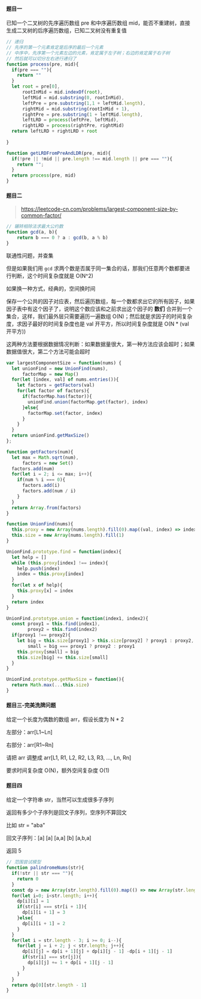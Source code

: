 #### 题目一

已知一个二叉树的先序遍历数组 pre 和中序遍历数组 mid，能否不重建树，直接生成二叉树的后序遍历数组，已知二叉树没有重复值



```javascript
// 递归
// 先序的第一个元素肯定是后序的最后一个元素
// 中序中，先序第一个元素左边的元素，肯定属于左子树；右边的肯定属于右子树
// 然后就可以切分左右进行递归了
function process(pre, mid){
  if(pre === ""){
    return ""
  }
  let root = pre[0],
      rootInMid = mid.indexOf(root),
      leftMid = mid.substring(0, rootInMid),
      leftPre = pre.substring(1,1 + leftMid.length),
      rightMid = mid.substring(rootInMid + 1),
      rightPre = pre.substring(1 + leftMid.length),
      leftLRD = process(leftPre, leftMid),
      rightLRD = process(rightPre, rightMid)
  return leftLRD + rightLRD + root
  
}

function getLRDFromPreAndLDR(pre, mid){
  if(!pre || !mid || pre.length !== mid.length || pre === ""){
    return "";
  }
  return process(pre, mid)
}
```



#### 题目二

> https://leetcode-cn.com/problems/largest-component-size-by-common-factor/

```javascript
// 辗转相除法求最大公约数
function gcd(a, b){
    return b === 0 ? a : gcd(b, a % b)
}
```

联通性问题，并查集

但是如果我们用 `gcd` 求两个数是否属于同一集合的话，那我们任意两个数都要进行判断，这个时间复杂度就是 O(N^2)

如果换一种方式，经典的，空间换时间

保存一个公共的因子对应表，然后遍历数组，每一个数都求出它的所有因子，如果因子表中有这个因子了，说明这个数应该和之前求出这个因子的 **数们** 合并到一个集合，这样，我们最外层只需要遍历一遍数组 O(N)；然后就是求因子的时间复杂度，求因子最好的时间复杂度也是 val 开平方，所以时间复杂度就是 O(N * (val 开平方))

这两种方法要根据数据情况判断：如果数据量很大，第一种方法应该会超时；如果数据值很大，第二个方法可能会超时

```javascript
var largestComponentSize = function(nums) {
  let unionFind = new UnionFind(nums),
      factorMap = new Map()
  for(let [index, val] of nums.entries()){
    let factors = getFactors(val)
    for(let factor of factors){
      if(factorMap.has(factor)){
        unionFind.union(factorMap.get(factor), index)
      }else{
        factorMap.set(factor, index)
      }
    }
  }
  return unionFind.getMaxSize()
};

function getFactors(num){
  let max = Math.sqrt(num),
      factors = new Set()
  factors.add(num)
  for(let i = 2; i <= max; i++){
    if(num % i === 0){
      factors.add(i)
      factors.add(num / i)
    }
  }
  return Array.from(factors)
}

function UnionFind(nums){
  this.proxy = new Array(nums.length).fill(0).map((val, index) => index);
  this.size = new Array(nums.length).fill(1)
}

UnionFind.prototype.find = function(index){
  let help = []
  while (this.proxy[index] !== index){
    help.push(index)
    index = this.proxy[index]
  }
  for(let x of help){
    this.proxy[x] = index
  }
  return index
}

UnionFind.prototype.union = function(index1, index2){
  const proxy1 = this.find(index1),
        proxy2 = this.find(index2)
  if(proxy1 !== proxy2){
    let big = this.size[proxy1] > this.size[proxy2] ? proxy1 : proxy2,
        small = big === proxy1 ? proxy2 : proxy1
    this.proxy[small] = big
    this.size[big] += this.size[small]
  }
}

UnionFind.prototype.getMaxSize = function(){
  return Math.max(...this.size)
}
```



#### 题目三-完美洗牌问题

给定一个长度为偶数的数组 arr，假设长度为 N * 2

左部分：arr[L1~Ln]

右部分：arr[R1~Rn]

请把 arr 调整成 arr[L1, R1, L2, R2, L3, R3, ..., Ln, Rn]

要求时间复杂度 O(N)，额外空间复杂度 O(1)



#### 题目四

给定一个字符串 str，当然可以生成很多子序列

返回有多少个子序列是回文子序列，空序列不算回文

比如 str = "aba"

回文子序列：[a]	[a]	[a,a]	[b]	[a,b,a]

返回 5



```javascript
// 范围尝试模型
function palindromeNums(str){
  if(!str || str === ""){
    return 0
  }
  const dp = new Array(str.length).fill(0).map(() => new Array(str.length).fill(0))
  for(let i=0; i<str.length; i++){
    dp[i][i] = 1
    if(str[i] === str[i + 1]){
      dp[i][i + 1] = 3
    }else{
      dp[i][i + 1] = 2
    }
  }
  for(let i = str.length - 3; i >= 0; i--){
    for(let j = i + 2; j < str.length; j++){
      dp[i][j] = dp[i + 1][j] + dp[i][j - 1] -dp[i + 1][j - 1]
      if(str[i] === str[j]){
        dp[i][j] += 1 + dp[i + 1][j - 1]
      }
    }
  }
  return dp[0][str.length - 1]
}
```

